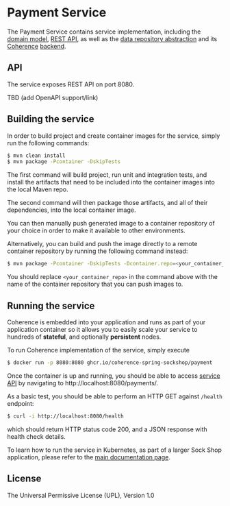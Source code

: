# Payment Service

The Payment Service contains service implementation, including the
[domain model](src/main/java/io/spring/examples/sockshop/payment/Authorization.java),
[REST API](src/main/java/io/spring/examples/sockshop/payment/PaymentResource.java), as well as the
[data repository abstraction](src/main/java/io/spring/examples/sockshop/payment/PaymentRepository.java)
and its [Coherence](https://coherence.java.net/) [backend](src/main/java/io/spring/examples/sockshop/payment/CoherencePaymentRepository.java).

## API

The service exposes REST API on port 8080. 

TBD (add OpenAPI support/link)

## Building the service

In order to build project and create container images for the service, simply run the 
following commands:

```bash
$ mvn clean install
$ mvn package -Pcontainer -DskipTests
``` 

The first command will build project, run unit and integration tests, and install the
artifacts that need to be included into the container images into the local Maven repo.

The second command will then package those artifacts, and all of their dependencies, into
the local container image.

You can then manually push generated image to a container repository of your choice in order
to make it available to other environments.

Alternatively, you can build and push the image directly to a remote container repository by
running the following command instead:

```bash
$ mvn package -Pcontainer -DskipTests -Dcontainer.repo=<your_container_repo> -Djib.goal=build
```

You should replace `<your_container_repo>` in the command above with the name of the 
container repository that you can push images to.

## Running the service

Coherence is embedded into your application and runs as part
of your application container so it allows you to easily scale your service to hundreds of **stateful**,
and optionally **persistent** nodes.

To run Coherence implementation of the service, simply execute

```bash
$ docker run -p 8080:8080 ghcr.io/coherence-spring-sockshop/payment
```

Once the container is up and running, you should be able to access [service API](./README.md#api)
by navigating to http://localhost:8080/payments/.

As a basic test, you should be able to perform an HTTP GET against `/health` endpoint:

```bash
$ curl -i http://localhost:8080/health
```
which should return HTTP status code 200, and a JSON response with health check details.

To learn how to run the service in Kubernetes, as part of a larger Sock Shop application,
please refer to the [main documentation page](../README.md).

## License

The Universal Permissive License (UPL), Version 1.0
